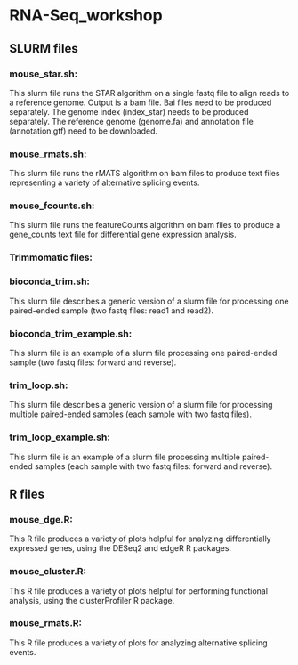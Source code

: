 # RNA-Seq_workshop
## SLURM files
### mouse_star.sh: 
This slurm file runs the STAR algorithm on a single fastq file to align reads to a reference genome. Output is a bam file. Bai files need to be produced separately. The genome index (index_star) needs to be produced separately. The reference genome (genome.fa) and annotation file (annotation.gtf) need to be downloaded.
### mouse_rmats.sh:
This slurm file runs the rMATS algorithm on bam files to produce text files representing a variety of alternative splicing events.
### mouse_fcounts.sh:
This slurm file runs the featureCounts algorithm on bam files to produce a gene_counts text file for differential gene expression analysis.

### Trimmomatic files:
### bioconda_trim.sh: 
This slurm file describes a generic version of a slurm file for processing one paired-ended sample (two fastq files: read1 and read2). 
### bioconda_trim_example.sh: 
This slurm file is an example of a slurm file processing one paired-ended sample (two fastq files: forward and reverse). 
### trim_loop.sh: 
This slurm file describes a generic version of a slurm file for processing multiple paired-ended samples (each sample with two fastq files).
### trim_loop_example.sh: 
This slurm file is an example of a slurm file processing multiple paired-ended samples (each sample with two fastq files: forward and reverse).

## R files
### mouse_dge.R:
This R file produces a variety of plots helpful for analyzing differentially expressed genes, using the DESeq2 and edgeR R packages.
### mouse_cluster.R:
This R file produces a variety of plots helpful for performing functional analysis, using the clusterProfiler R package.
### mouse_rmats.R:
This R file produces a variety of plots for analyzing alternative splicing events.
